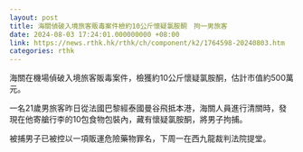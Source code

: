 ```yaml
---
layout: post
title: 海關偵破入境旅客販毒案件檢約10公斤懷疑氯胺酮　拘一男旅客
date: 2024-08-03 17:24:01.000000000 +08:00
link: https://news.rthk.hk/rthk/ch/component/k2/1764598-20240803.htm
categories: rthk
---
```


海關在機場偵破入境旅客販毒案件，檢獲約10公斤懷疑氯胺酮，估計市值約500萬元。

一名21歲男旅客昨日從法國巴黎經泰國曼谷飛抵本港，海關人員進行清關時，發現在他寄艙行李的10包食物包裝內，藏有懷疑氯胺酮，將男子拘捕。

被捕男子已被控以一項販運危險藥物罪名，下周一在西九龍裁判法院提堂。
